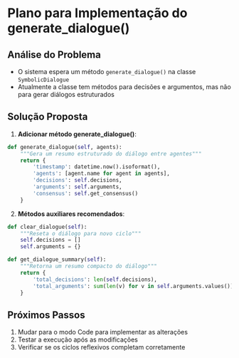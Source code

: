 # Plano para Implementação do generate_dialogue()

## Análise do Problema
- O sistema espera um método `generate_dialogue()` na classe `SymbolicDialogue`
- Atualmente a classe tem métodos para decisões e argumentos, mas não para gerar diálogos estruturados

## Solução Proposta

1. **Adicionar método generate_dialogue()**:
```python
def generate_dialogue(self, agents):
    """Gera um resumo estruturado do diálogo entre agentes"""
    return {
        'timestamp': datetime.now().isoformat(),
        'agents': [agent.name for agent in agents],
        'decisions': self.decisions,
        'arguments': self.arguments,
        'consensus': self.get_consensus()
    }
```

2. **Métodos auxiliares recomendados**:
```python
def clear_dialogue(self):
    """Reseta o diálogo para novo ciclo"""
    self.decisions = []
    self.arguments = {}

def get_dialogue_summary(self):
    """Retorna um resumo compacto do diálogo"""
    return {
        'total_decisions': len(self.decisions),
        'total_arguments': sum(len(v) for v in self.arguments.values())
    }
```

## Próximos Passos
1. Mudar para o modo Code para implementar as alterações
2. Testar a execução após as modificações
3. Verificar se os ciclos reflexivos completam corretamente